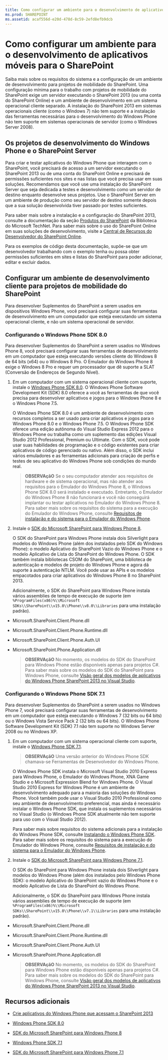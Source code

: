 ```yaml
---
title: Como configurar um ambiente para o desenvolvimento de aplicativos móveis para o SharePoint
ms.prod: SHAREPOINT
ms.assetid: acaf556d-e20d-478d-8c59-2efd8efb9dcb
---
```



# Como configurar um ambiente para o desenvolvimento de aplicativos móveis para o SharePoint
Saiba mais sobre os requisitos do sistema e a configuração de um ambiente de desenvolvimento para projetos de mobilidade do SharePoint.
Uma configuração mínima para o trabalho com projetos de mobilidade do SharePoint exige um servidor executando o SharePoint 2013 (ou uma conta do SharePoint Online) e um ambiente de desenvolvimento em um sistema operacional cliente separado. A instalação do SharePoint 2013 em sistemas operacionais cliente (como o Windows 7) não tem suporte e a instalação das ferramentas necessárias para o desenvolvimento do Windows Phone não tem suporte em sistemas operacionais de servidor (como o Windows Server 2008).
  
    
    


## Os projetos de desenvolvimento do Windows Phone e o SharePoint Server
<a name="SP15Setupmobile_winphone"> </a>

Para criar e testar aplicativos do Windows Phone que interagem com o SharePoint, você precisará de acesso a um servidor executando o SharePoint 2013 ou de uma conta do SharePoint Online e precisará de permissões suficientes nos sites e nas listas que você precisa usar em suas soluções. Recomendamos que você use uma instalação do SharePoint Server que seja dedicada a testes e desenvolvimento como um servidor de destino enquanto desenvolve seus projetos. Use o SharePoint Server em um ambiente de produção como seu servidor de destino somente depois que a sua solução desenvolvida tiver passado por testes suficientes.
  
    
    
Para saber mais sobre a instalação e a configuração do SharePoint 2013, consulte a documentação da seção  [Produtos do SharePoint](http://technet.microsoft.com/pt-br/library/ee428287.aspx) da Biblioteca do Microsoft TechNet. Para saber mais sobre o uso do SharePoint Online em suas soluções de desenvolvimento, visite a [Central de Recursos do Desenvolvedor do SharePoint Online](http://msdn.microsoft.com/pt-br/sharepoint/gg153540.aspx).
  
    
    
Para os exemplos de código desta documentação, supõe-se que um desenvolvedor trabalhando com o exemplo tenha ou possa obter permissões suficientes em sites e listas do SharePoint para poder adicionar, editar e excluir dados.
  
    
    

## Configurar um ambiente de desenvolvimento cliente para projetos de mobilidade do SharePoint
<a name="SP15Setupmobile_configure"> </a>

Para desenvolver Suplementos do SharePoint a serem usados em dispositivos Windows Phone, você precisará configurar suas ferramentas de desenvolvimento em um computador que esteja executando um sistema operacional cliente, e não um sistema operacional de servidor.
  
    
    

### Configurando o Windows Phone SDK 8.0

Para desenvolver Suplementos do SharePoint a serem usados no Windows Phone 8, você precisará configurar suas ferramentas de desenvolvimento em um computador que esteja executando versões cliente do Windows 8 de 64 bits (x64) ou o Windows 8 Pro. O Emulador do Windows Phone 8 exige o Windows 8 Pro e requer um processador que dê suporte a SLAT (Conversão de Endereços de Segundo Nível).
  
    
    

1. Em um computador com um sistema operacional cliente com suporte, instale o  [Windows Phone SDK 8.0](http://www.microsoft.com/pt-br/download/details.aspx?id=35471). O Windows Phone Software Development Kit (SDK) 8.0 oferece a você as ferramentas de que você precisa para desenvolver aplicativos e jogos para o Windows Phone 8 e o Windows Phone 7.5.
    
    O Windows Phone SDK 8.0 é um ambiente de desenvolvimento com recursos completos a ser usado para criar aplicativos e jogos para o Windows Phone 8.0 e o Windows Phone 7.5. O Windows Phone SDK oferece uma edição autônoma do Visual Studio Express 2012 para o Windows Phone ou trabalha como um suplemento das edições Visual Studio 2012 Professional, Premium ou Ultimate. Com o SDK, você pode usar suas habilidades de programação e o código existentes para criar aplicativos de código gerenciado ou nativo. Além disso, o SDK inclui vários emuladores e as ferramentas adicionais para criação de perfis e testes de seu aplicativo do Windows Phone sob condições do mundo real.
    
    > **OBSERVAçãO**
      > Se o seu computador atender aos requisitos de hardware e de sistema operacional, mas não atender aos requisitos para o Emulador do Windows Phone 8, o Windows Phone SDK 8.0 será instalado e executado. Entretanto, o Emulador do Windows Phone 8 não funcionará e você não conseguirá implantar ou testar aplicativos no Emulador do Windows Phone 8. Para saber mais sobre os requisitos do sistema para a execução do Emulador do Windows Phone, consulte  [Requisitos de instalação e do sistema para o Emulador do Windows Phone](http://msdn.microsoft.com/pt-br/library/ff626524). 
2. Instale o  [SDK do Microsoft SharePoint para Windows Phone 8](http://www.microsoft.com/en-us/download/details.aspx?id=36818).
    
    O SDK do SharePoint para Windows Phone instala dois Silverlight para modelos do Windows Phone (além dos instalados pelo SDK do Windows Phone): o modelo Aplicativo do SharePoint Vazio do Windows Phone e o modelo Aplicativo de Lista do SharePoint do Windows Phone. O SDK também instala bibliotecas CSOM do SharePoint, uma biblioteca de autenticação e modelos de projeto do Windows Phone e agora dá suporte à autenticação NTLM. Você pode usar as APIs e os modelos empacotados para criar aplicativos do Windows Phone 8 no SharePoint 2013.
    
    Adicionalmente, o SDK do SharePoint para Windows Phone instala vários assemblies de tempo de execução de suporte (em  `%ProgramFiles(x86)%\\Microsoft SDKs\\SharePoint\\v15.0\\Phone\\v8.0\\Libraries` para uma instalação padrão).
    
  - Microsoft.SharePoint.Client.Phone.dll
    
  
  - Microsoft.SharePoint.Client.Phone.Runtime.dll
    
  
  - Microsoft.SharePoint.Client.Phone.Auth.UI
    
  
  - Microsoft.SharePoint.Phone.Application.dll
    
  

    > **OBSERVAçãO**
      > No momento, os modelos do SDK do SharePoint para Windows Phone estão disponíveis apenas para projetos C#. 
Para saber mais sobre os modelos do SDK do SharePoint para Windows Phone, consulte  [Visão geral dos modelos de aplicativos do Windows Phone SharePoint 2013 no Visual Studio](overview-of-windows-phone-sharepoint-2013-application-templates-in-visual-studio.md).
  
    
    

### Configurando o Windows Phone SDK 7.1

Para desenvolver Suplementos do SharePoint a serem usados no Windows Phone 7, você precisará configurar suas ferramentas de desenvolvimento em um computador que esteja executando o Windows 7 (32 bits ou 64 bits) ou o Windows Vista Service Pack 2 (32 bits ou 64 bits). O Windows Phone Software Development Kit (SDK) 7.1 não tem suporte no Windows Server 2008 ou no Windows XP.
  
    
    

1. Em um computador com um sistema operacional cliente com suporte, instale o  [Windows Phone SDK 7.1](http://www.microsoft.com/en-us/download/details.aspx?id=27570).
    
    > **OBSERVAçãO**
      > Uma versão anterior do Windows Phone SDK chamava-se Ferramentas de Desenvolvedor do Windows Phone. 

    O Windows Phone SDK instala o Microsoft Visual Studio 2010 Express para Windows Phone, o Emulador do Windows Phone, XNA Game Studio e o Microsoft Expression Blend for Windows Phone. O Visual Studio 2010 Express for Windows Phone é um ambiente de desenvolvimento adequado para a maioria das soluções do Windows Phone. Você também pode usar o Visual Studio 2010 Professional como seu ambiente de desenvolvimento preferencial, mas ainda é necessário instalar o Windows Phone SDK, que instala os suplementos necessários no Visual Studio (o Windows Phone SDK atualmente não tem suporte para uso com o Visual Studio 2012).
    
    Para saber mais sobre requisitos do sistema adicionais para a instalação do Windows Phone SDK, consulte  [Instalando o Windows Phone SDK](http://msdn.microsoft.com/pt-br/library/ff402530). Para saber mais sobre os requisitos do sistema para a execução do Emulador do Windows Phone, consulte  [Requisitos de instalação e do sistema para o Emulador do Windows Phone](http://msdn.microsoft.com/pt-br/library/ff626524).
    
  
2. Instale o  [SDK do Microsoft SharePoint para Windows Phone 7.1](http://www.microsoft.com/en-us/download/details.aspx?id=30476).
    
    O SDK do SharePoint para Windows Phone instala dois Silverlight para modelos do Windows Phone (além dos instalados pelo Windows Phone SDK): o modelo Aplicativo do SharePoint vazio do Windows Phone e o modelo Aplicativo de Lista do SharePoint do Windows Phone.
    
    Adicionalmente, o SDK do SharePoint para Windows Phone instala vários assemblies de tempo de execução de suporte (em  `%ProgramFiles(x86)%\\Microsoft SDKs\\SharePoint\\v15.0\\Phone\\v7.1\\Libraries` para uma instalação padrão).
    
  - Microsoft.SharePoint.Client.Phone.dll
    
  
  - Microsoft.SharePoint.Client.Phone.Runtime.dll
    
  
  - Microsoft.SharePoint.Client.Phone.Auth.UI
    
  
  - Microsoft.SharePoint.Phone.Application.dll
    
  

    > **OBSERVAçãO**
      > No momento, os modelos do SDK do SharePoint para Windows Phone estão disponíveis apenas para projetos C#. 
Para saber mais sobre os modelos do SDK do SharePoint para Windows Phone, consulte  [Visão geral dos modelos de aplicativos do Windows Phone SharePoint 2013 no Visual Studio](overview-of-windows-phone-sharepoint-2013-application-templates-in-visual-studio.md).
  
    
    

## Recursos adicionais
<a name="SP15Setupmobile_addlresources"> </a>


-  [Crie aplicativos do Windows Phone que acessam o SharePoint 2013](build-windows-phone-apps-that-access-sharepoint-2013.md)
    
  
-  [Windows Phone SDK 8.0](http://www.microsoft.com/en-us/download/details.aspx?id=35471)
    
  
-  [SDK do Microsoft SharePoint para Windows Phone 8](http://www.microsoft.com/en-us/download/details.aspx?id=36818)
    
  
-  [Windows Phone SDK 7.1](http://www.microsoft.com/en-us/download/details.aspx?id=27570)
    
  
-  [SDK do Microsoft SharePoint para Windows Phone 7.1](http://www.microsoft.com/en-us/download/details.aspx?id=30476)
    
  

